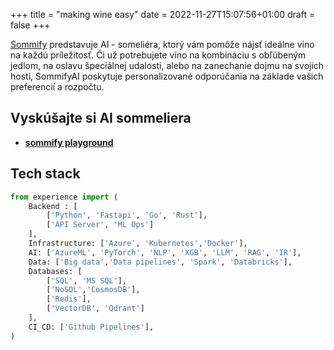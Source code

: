 +++
title = "making wine easy"
date = 2022-11-27T15:07:56+01:00
draft = false
+++

[Sommify](https://www.sommify.ai) predstavuje AI - someliéra, ktorý vám pomôže nájsť ideálne víno na každú príležitosť. Či už potrebujete víno na kombináciu s obľúbeným jedlom, na oslavu špeciálnej udalosti, alebo na zanechanie dojmu na svojich hostí, SommifyAI poskytuje personalizované odporúčania na základe vašich preferencií a rozpočtu.

## Vyskúšajte si AI sommeliera

- **[sommify playground ](https://www.playground.sommify.ai)**

## Tech stack

```python
from experience import (
    Backend : [
        ['Python', 'Fastapi', 'Go', 'Rust'],
        ['API Server', 'ML Ops']
    ],
    Infrastructure: ['Azure', 'Kubernetes','Docker'],
    AI: ['AzureML', 'PyTorch', 'NLP', 'XGB', 'LLM', 'RAG', 'IR'],
    Data: ['Big data','Data pipelines', 'Spark', 'Databricks'],
    Databases: [
        ['SQL', 'MS SQL'],
        ['NoSQL','CosmosDB'],
        ['Redis'],
        ['VectorDB', 'Qdrant']
    ],
    CI_CD: ['Github Pipelines'],
)

```
